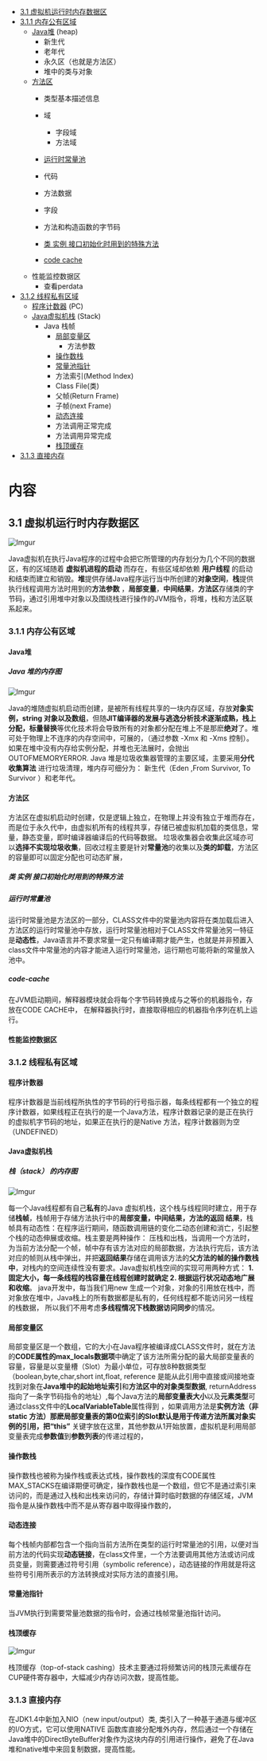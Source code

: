 

 *  [3.1  虚拟机运行时内存数据区](#31--虚拟机运行时内)
  * [3.1.1  内存公有区域](#311--内存公有区域)
       *  [Java堆](#Java堆 ) (heap)
          *  新生代
          *  老年代
          *  永久区（也就是方法区）
          *  堆中的类与对象
      *  [方法区](#方法区)
          *  类型基本描述信息
          *  域
             *  字段域
             *  方法域
             
          *  [运行时常量池](#运行时常量池)
          *  代码
          *  方法数据
          *  字段
          *  方法和构造函数的字节码
          *  [类 实例 接口初始化时用到的特殊方法](#类-实例-接口初始化时用到的特殊方法)
          *  [code cache](#code-cache)
      *   性能监控数据区 
          *  查看perdata
  * [3.1.2  线程私有区域](#312--线程私有区域)
      *  [程序计数器](#程序计数器) (PC)
      *  [Java虚拟机栈](#Java虚拟机栈) (Stack)
          *  Java 栈帧
             *  [局部变量区](#局部变量区)
                *  方法参数
             *  [操作数栈](#操作数栈)
             *  [常量池指针](#常量池指针)
             *  方法索引(Method Index)
             *  Class File(类)
             *  父帧(Return Frame)
             *  子帧(next Frame)
             *  [动态连接](#动态连接)
             *  方法调用正常完成
             *  方法调用异常完成
             *  [栈顶缓存](#栈顶缓存)
  *   [3.1.3  直接内存](#313--直接内存)


# 内容

## 3.1  虚拟机运行时内存数据区

![Imgur](https://farm5.staticflickr.com/4844/44526811110_9affbba6c2_o.jpg)

   Java虚拟机在执行Java程序的过程中会把它所管理的内存划分为几个不同的数据区，有的区域随着 **虚拟机进程的启动** 而存在，有些区域却依赖
   **用户线程** 的启动和结束而建立和销毁。**堆**提供存储Java程序运行当中所创建的**对象空间**，**栈**提供执行线程调用方法时用到的**方法参数**
   ，**局部变量**，**中间结果**，**方法区**存储类的字节码，通过引用堆中对象以及围绕栈进行操作的JVM指令，将堆，栈和方法区联系起来。

### 3.1.1  内存公有区域
#### Java堆 
#####   **Java 堆的内存图**
   
   ![Imgur](https://farm5.staticflickr.com/4876/45634912874_19b30292af_o.jpg)
   
   Java的堆随虚拟机启动而创建，是被所有线程共享的一块内存区域，存放**对象实例，string 对象以及数组**，但随**JIT编译器的发展与逃逸分析技术逐渐成熟，栈上分配，标量替换**等优化技术将会导致所有的对象都分配在堆上不是那麽**绝对**了。堆可处于物理上不连序的内存空间中，可展的，（通过参数 -Xmx 和
   -Xms 控制）。如果在堆中没有内存给实例分配，并堆也无法展时，会抛出OUTOFMEMORYERROR. Java 堆是垃圾收集器管理的主要区域，主要采用**分代收集算法**
  进行垃圾清理，堆内存可细分为： 新生代（Eden ,From Survivor, To Survivor ）和老年代。
   
   
#### 方法区

   方法区在虚拟机启动时创建，仅是逻辑上独立，在物理上并没有独立于堆而存在，而是位于永久代中，由虚拟机所有的线程共享，存储已被虚拟机加载的类信息，常量，静态变量，即时编译器编译后的代码等数据。
   垃圾收集器会收集此区域亦可以**选择不实现垃圾收集**，回收过程主要是针对**常量池**的收集以及**类的卸载**，方法区的容量即可以固定分配也可动态旷展，
   
   
##### 类 实例 接口初始化时用到的特殊方法     
    
   
##### 运行时常量池   
   运行时常量池是方法区的一部分，CLASS文件中的常量池内容将在类加载后进入方法区的运行时常量池中存放，运行时常量池相对于CLASS文件常量池另一特征是**动态性**，Java语言并不要求常量一定只有编译期才能产生，也就是并非预置入class文件中常量池的内容才能进入运行时常量池，运行期也可能将新的常量放入池中。

##### code-cache
  在JVM启动期间，解释器模块就会将每个字节码转换成与之等价的机器指令，存放在CODE CACHE中， 在解释器执行时，直接取得相应的机器指令序列在机上运行。

#### 性能监控数据区

### 3.1.2  线程私有区域

#### 程序计数器

   程序计数器是当前线程所执性的字节码的行号指示器，每条线程都有一个独立的程序计数器，如果线程正在执行的是一个Java方法，程序计数器记录的是正在执行
   的虚拟机字节码的地址，如果正在执行的是Native 方法，程序计数器则为空（UNDEFINED）
   
#### Java虚拟机栈

#####   **栈（stack） 的内存图**
![Imgur](https://farm5.staticflickr.com/4827/32491357838_44122ee017_o.jpg)

   每一个Java线程都有自己**私有**的Java 虚拟机栈，这个栈与线程同时建立，用于存储**栈帧**，栈帧用于存储方法执行中的**局部变量，中间结果，方法的返回
   结果**，栈帧具有动态性：在程序运行期间，随函数调用链的变化二动态创建和消亡，引起整个栈的动态伸展或收缩。栈主要是两种操作： 压栈和出栈，当调用一个方法时，为当前方法分配一个帧，帧中存有该方法对应的局部数据，方法执行完后，该方法对应的帧则从栈中弹出，并把**返回结果**存储在调用该方法的**父方法的帧的操作数栈中**，对栈内的空间连续性没有要求。Java虚拟机栈空间的实现可用两种方式： **1. 固定大小，每一条线程的栈容量在线程创建时就确定 2. 根据运行状况动态地广展和收缩**。 
   java开发中，每当我们用new 生成一个对象，对象的引用放在栈中，而对象放在堆中，Java栈上的所有数据都是私有的，任何线程都不能访问另一线程的栈数据，
   所以我们不用考虑**多线程情况下栈数据访问同步**的情况。
   
#### 局部变量区

  局部变量区是一个数组，它的大小在Java程序被编译成CLASS文件时，就在方法的**CODE属性的max_locals数据项**中确定了该方法所需分配的最大局部变量表的容量，容量是以变量槽（Slot）为最小单位，可存放8种数据类型（boolean,byte,char,short int,float, reference 是能从此引用中直接或间接地查找到对象在**Java堆中的起始地址索引**和**方法区中的对象类型数据**, returnAddress 指向了一条字节码指令的地址）,每个Java方法的**局部变量表大小**以及**元素类型**可通过class文件中的**LocalVariableTable**属性得到 ，如果调用方法是**实例方法（非static 方法）**那麽局部变量表的第0位索引的Slot默认是用于传递方法所属对象实例的引用，把**“this”** 关键字放在这里，其他参数从1开始放置，虚拟机是利用局部变量表完成**参数值**到**参数列表**的传递过程的，

#### 操作数栈
   操作数栈也被称为操作栈或表达式栈，操作数栈的深度有CODE属性MAX_STACKS在编译期便可确定，操作数栈也是一个数组，但它不是通过索引来访问的，而是通过入栈和出栈来访问的，存储计算时临时数据的存储区域，JVM指令是从操作数栈中而不是从寄存器中取得操作数的，
  
#### 动态连接
   每个栈帧内部都包含一个指向当前方法所在类型的运行时常量池的引用，以便对当前方法的代码实现**动态链接**，在class文件里，一个方法要调用其他方法或访问成员变量，则需要通过符号引用（symbolic reference），动态链接的作用就是将这些符号引用所表示的方法转换成对实际方法的直接引用。
   
#### 常量池指针   
   当JVM执行到需要常量池数据的指令时，会通过栈帧常量池指针访问。
   
#### 栈顶缓存

![Imgur](https://farm5.staticflickr.com/4808/31458097167_930f7484e5_o.jpg)

   栈顶缓存（top-of-stack cashing）技术主要通过将频繁访问的栈顶元素缓存在CUP硬件寄存器中，大幅减少内存访问次数，提高性能。

   
### 3.1.3  直接内存   

   在JDK1.4中新加入NIO（new input/output）类, 类引入了一种基于通道与缓冲区的I/O方式，它可以使用NATIVE 函数库直接分配堆外内存，然后通过一个存储在Java堆中的DirectByteBuffer对象作为这块内存的引用进行操作，避免了在Java堆和native堆中来回复制数据，提高性能。






